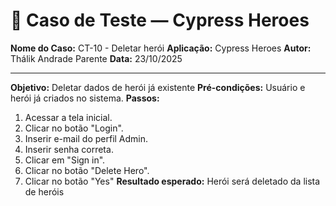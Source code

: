 # 🧾 Caso de Teste — Cypress Heroes

**Nome do Caso:** CT-10 - Deletar herói
**Aplicação:** Cypress Heroes
**Autor:** Thálik Andrade Parente
**Data:** 23/10/2025  

----

**Objetivo:** Deletar dados de herói já existente
**Pré-condições:** Usuário e herói já criados no sistema. 
**Passos:**
1. Acessar a tela inicial.
2. Clicar no botão "Login".
3. Inserir e-mail do perfil Admin.
4. Inserir senha correta.
5. Clicar em "Sign in".
6. Clicar no botão "Delete Hero".
7. Clicar no botão "Yes"
**Resultado esperado:** Herói será deletado da lista de heróis